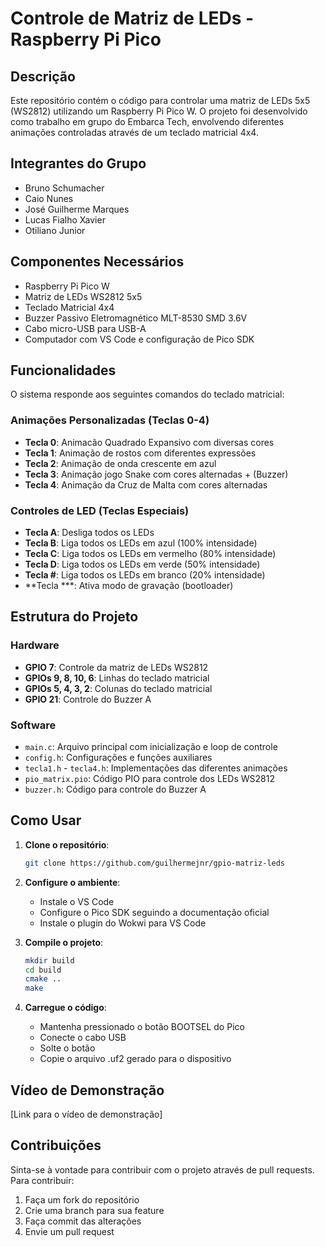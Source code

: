 # Controle de Matriz de LEDs - Raspberry Pi Pico
## Descrição
Este repositório contém o código para controlar uma matriz de LEDs 5x5 (WS2812) utilizando um Raspberry Pi Pico W. O projeto foi desenvolvido como trabalho em grupo do Embarca Tech, envolvendo diferentes animações controladas através de um teclado matricial 4x4.

## Integrantes do Grupo
- Bruno Schumacher
- Caio Nunes
- José Guilherme Marques
- Lucas Fialho Xavier
- Otiliano Junior

## Componentes Necessários
- Raspberry Pi Pico W
- Matriz de LEDs WS2812 5x5
- Teclado Matricial 4x4
- Buzzer Passivo Eletromagnético MLT-8530 SMD 3.6V
- Cabo micro-USB para USB-A
- Computador com VS Code e configuração de Pico SDK

## Funcionalidades
O sistema responde aos seguintes comandos do teclado matricial:

### Animações Personalizadas (Teclas 0-4)
- **Tecla 0**: Animacão Quadrado Expansivo com diversas cores
- **Tecla 1**: Animação de rostos com diferentes expressões
- **Tecla 2**: Animação de onda crescente em azul
- **Tecla 3**: Animação jogo Snake com cores alternadas + (Buzzer)
- **Tecla 4**: Animação da Cruz de Malta com cores alternadas

### Controles de LED (Teclas Especiais)
- **Tecla A**: Desliga todos os LEDs
- **Tecla B**: Liga todos os LEDs em azul (100% intensidade)
- **Tecla C**: Liga todos os LEDs em vermelho (80% intensidade)
- **Tecla D**: Liga todos os LEDs em verde (50% intensidade)
- **Tecla #**: Liga todos os LEDs em branco (20% intensidade)
- **Tecla ***: Ativa modo de gravação (bootloader)

## Estrutura do Projeto
### Hardware
- **GPIO 7**: Controle da matriz de LEDs WS2812
- **GPIOs 9, 8, 10, 6**: Linhas do teclado matricial
- **GPIOs 5, 4, 3, 2**: Colunas do teclado matricial
- **GPIO 21**: Controle do Buzzer A

### Software
- `main.c`: Arquivo principal com inicialização e loop de controle
- `config.h`: Configurações e funções auxiliares
- `tecla1.h` - `tecla4.h`: Implementações das diferentes animações
- `pio_matrix.pio`: Código PIO para controle dos LEDs WS2812
- `buzzer.h`: Código para controle do Buzzer A

## Como Usar
1. **Clone o repositório**:
   ```bash
   git clone https://github.com/guilhermejnr/gpio-matriz-leds
   ```

2. **Configure o ambiente**:
   - Instale o VS Code
   - Configure o Pico SDK seguindo a documentação oficial
   - Instale o plugin do Wokwi para VS Code

3. **Compile o projeto**:
   ```bash
   mkdir build
   cd build
   cmake ..
   make
   ```

4. **Carregue o código**:
   - Mantenha pressionado o botão BOOTSEL do Pico
   - Conecte o cabo USB
   - Solte o botão
   - Copie o arquivo .uf2 gerado para o dispositivo

## Vídeo de Demonstração
[Link para o vídeo de demonstração]

## Contribuições
Sinta-se à vontade para contribuir com o projeto através de pull requests. Para contribuir:
1. Faça um fork do repositório
2. Crie uma branch para sua feature
3. Faça commit das alterações
4. Envie um pull request

